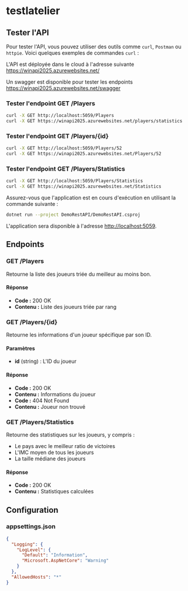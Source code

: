# testlatelier

## Tester l'API

Pour tester l'API, vous pouvez utiliser des outils comme `curl`, `Postman` ou `httpie`. Voici quelques exemples de commandes `curl` :

L'API est déployée dans le cloud à l'adresse suivante
https://winapi2025.azurewebsites.net/


Un swagger est disponible pour tester les endpoints
https://winapi2025.azurewebsites.net/swagger


### Tester l'endpoint GET /Players

```sh
curl -X GET http://localhost:5059/Players
curl -X GET https://winapi2025.azurewebsites.net/players/statistics
```

### Tester l'endpoint GET /Players/{id}

```sh
curl -X GET http://localhost:5059/Players/52
curl -X GET https://winapi2025.azurewebsites.net/Players/52
```

### Tester l'endpoint GET /Players/Statistics

```sh
curl -X GET http://localhost:5059/Players/Statistics
curl -X GET https://winapi2025.azurewebsites.net/Statistics
```

Assurez-vous que l'application est en cours d'exécution en utilisant la commande suivante :

```sh
dotnet run --project DemoRestAPI/DemoRestAPI.csproj
```

L'application sera disponible à l'adresse [http://localhost:5059](http://localhost:5059).

## Endpoints

### GET /Players

Retourne la liste des joueurs triée du meilleur au moins bon.

#### Réponse

- **Code :** 200 OK
- **Contenu :** Liste des joueurs triée par rang

### GET /Players/{id}

Retourne les informations d'un joueur spécifique par son ID.

#### Paramètres

- **id** (string) : L'ID du joueur

#### Réponse

- **Code :** 200 OK
- **Contenu :** Informations du joueur
- **Code :** 404 Not Found
- **Contenu :** Joueur non trouvé

### GET /Players/Statistics

Retourne des statistiques sur les joueurs, y compris :

- Le pays avec le meilleur ratio de victoires
- L'IMC moyen de tous les joueurs
- La taille médiane des joueurs

#### Réponse

- **Code :** 200 OK
- **Contenu :** Statistiques calculées

## Configuration

### appsettings.json

```json
{
  "Logging": {
    "LogLevel": {
      "Default": "Information",
      "Microsoft.AspNetCore": "Warning"
    }
  },
  "AllowedHosts": "*"
}